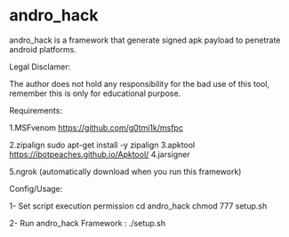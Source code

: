 # andro_hack
andro_hack is a framework that generate  signed apk payload to penetrate android platforms.

Legal Disclamer:

The author does not hold any responsibility for the bad use of this tool,
remember this is only for educational purpose.

Requirements:

1.MSFvenom
                     https://github.com/g0tmi1k/msfpc
                       
2.zipalign
                     sudo apt-get install -y zipalign
3.apktool
                     https://ibotpeaches.github.io/Apktool/
4.jarsigner
                    
5.ngrok  (automatically download when you run this framework)     

Config/Usage:

1- Set script execution permission
     cd andro_hack
     chmod 777 setup.sh
     
2- Run andro_hack Framework :
   ./setup.sh
